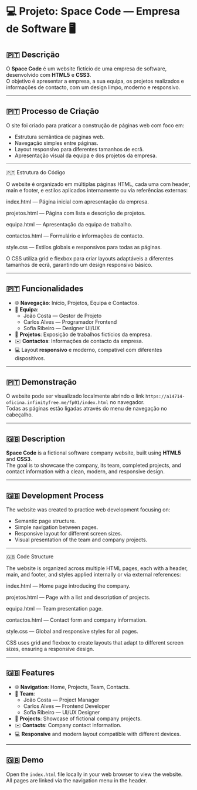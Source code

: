 # 💻 Projeto: Space Code — Empresa de Software 🖥️

## 🇵🇹 Descrição
O **Space Code** é um website fictício de uma empresa de software, desenvolvido com **HTML5** e **CSS3**.  
O objetivo é apresentar a empresa, a sua equipa, os projetos realizados e informações de contacto, com um design limpo, moderno e responsivo.

---

## 🇵🇹 Processo de Criação
O site foi criado para praticar a construção de páginas web com foco em:

- Estrutura semântica de páginas web.
- Navegação simples entre páginas.
- Layout responsivo para diferentes tamanhos de ecrã.
- Apresentação visual da equipa e dos projetos da empresa.

---
🇵🇹 Estrutura do Código

O website é organizado em múltiplas páginas HTML, cada uma com header, main e footer, e estilos aplicados internamente ou via referências externas:

index.html — Página inicial com apresentação da empresa.

projetos.html — Página com lista e descrição de projetos.

equipa.html — Apresentação da equipa de trabalho.

contactos.html — Formulário e informações de contacto.

style.css — Estilos globais e responsivos para todas as páginas.

O CSS utiliza grid e flexbox para criar layouts adaptáveis a diferentes tamanhos de ecrã, garantindo um design responsivo básico.

---
## 🇵🇹 Funcionalidades

- 🌐 **Navegação**: Início, Projetos, Equipa e Contactos.  
- 👥 **Equipa**:
  - João Costa — Gestor de Projeto  
  - Carlos Alves — Programador Frontend  
  - Sofia Ribeiro — Designer UI/UX  
- 📂 **Projetos**: Exposição de trabalhos fictícios da empresa.  
- ✉️ **Contactos**: Informações de contacto da empresa.  
- 💻 Layout **responsivo** e moderno, compatível com diferentes dispositivos.  

---

## 🇵🇹 Demonstração
O website pode ser visualizado localmente abrindo o link `https://a14714-oficina.infinityfree.me/fp01/index.html` no navegador.  
Todas as páginas estão ligadas através do menu de navegação no cabeçalho.

---

## 🇬🇧 Description
**Space Code** is a fictional software company website, built using **HTML5** and **CSS3**.  
The goal is to showcase the company, its team, completed projects, and contact information with a clean, modern, and responsive design.

---

## 🇬🇧 Development Process
The website was created to practice web development focusing on:

- Semantic page structure.
- Simple navigation between pages.
- Responsive layout for different screen sizes.
- Visual presentation of the team and company projects.

---

🇬🇧 Code Structure

The website is organized across multiple HTML pages, each with a header, main, and footer, and styles applied internally or via external references:

index.html — Home page introducing the company.

projetos.html — Page with a list and description of projects.

equipa.html — Team presentation page.

contactos.html — Contact form and company information.

style.css — Global and responsive styles for all pages.

CSS uses grid and flexbox to create layouts that adapt to different screen sizes, ensuring a responsive design.

---

## 🇬🇧 Features

- 🌐 **Navigation**: Home, Projects, Team, Contacts.  
- 👥 **Team**:
  - João Costa — Project Manager  
  - Carlos Alves — Frontend Developer  
  - Sofia Ribeiro — UI/UX Designer  
- 📂 **Projects**: Showcase of fictional company projects.  
- ✉️ **Contacts**: Company contact information.  
- 💻 **Responsive** and modern layout compatible with different devices.  

---

## 🇬🇧 Demo
Open the `index.html` file locally in your web browser to view the website.  
All pages are linked via the navigation menu in the header.
